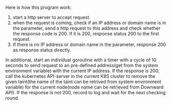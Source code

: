 Here is how this program work:
1. start a http server to accept request. 
2. when the request is coming, check if an IP address or domain name is in the parameter, send a http request to this address and check whether the response code is 200. If it is 200, response status 200 to the first request.
3. If there is no IP address or domain name in the parameter, response 200 as response status directly.
   
In additional, start an individual goroutine with a timer with a cycle of 10 seconds to send request to an pre-defined address(get from the system environment variable) with the current IP address. 
If the response is 200, call the kubernetes API-server in the current K8S cluster to remove the given taint(the name of the taint can be retrived from system environment variable) for the current node(node name can be retrieved from Downward API).
If the response is not 200, record to log and wait for the next checking round.
